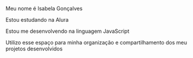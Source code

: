 Meu nome é Isabela Gonçalves

Estou estudando na Alura

Estou me desenvolvendo na linguagem JavaScript

Utilizo esse espaço para minha organização e compartilhamento dos meu projetos desenvolvidos
